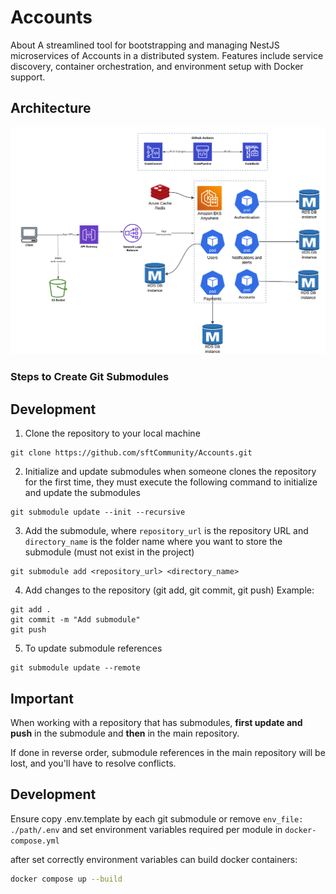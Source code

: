 # Accounts

<p>
  About A streamlined tool for bootstrapping and managing NestJS microservices of Accounts in a distributed system. Features include service discovery, container orchestration, and environment setup with Docker support.
</p>

## Architecture
<p>
  
  <img src="./docs/system_overall_structure" />
</p>

### Steps to Create Git Submodules

## Development

1. Clone the repository to your local machine

```
git clone https://github.com/sftCommunity/Accounts.git
```

2. Initialize and update submodules when someone clones the repository for the first time, they must execute the following command to initialize and update the submodules

```
git submodule update --init --recursive
```

3. Add the submodule, where `repository_url` is the repository URL and `directory_name` is the folder name where you want to store the submodule (must not exist in the project)

```
git submodule add <repository_url> <directory_name>
```

4. Add changes to the repository (git add, git commit, git push)
   Example:

```
git add .
git commit -m "Add submodule"
git push
```

5. To update submodule references

```
git submodule update --remote
```

## Important

When working with a repository that has submodules, **first update and push** in the submodule and **then** in the main repository.

If done in reverse order, submodule references in the main repository will be lost, and you'll have to resolve conflicts.

## Development

Ensure copy .env.template by each git submodule or remove `env_file: ./path/.env` and set environment variables required per module in `docker-compose.yml`

after set correctly environment variables can build docker containers:

```bash
docker compose up --build
```


